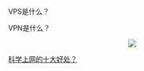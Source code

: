 VPS是什么？

VPN是什么？

<div align="center">
    <img src="https://raw.githubusercontent.com/ckjbug/Hacking/master/VPS_VPN/VPN1.JPG">
    <br>
</div>

[科学上网的十大好处？](https://www.makeuseof.com/tag/reasons-to-use-vpn/)
